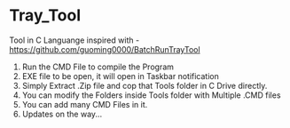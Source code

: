 # Tray_Tool
Tool in C Languange inspired with - https://github.com/guoming0000/BatchRunTrayTool

1. Run the CMD File to compile the Program
2. EXE file to be open, it will open in Taskbar notification
3. Simply Extract .Zip file and cop that Tools folder in C Drive directly.
4. You can modify the Folders inside Tools folder with Multiple .CMD files
5. You can add many CMD Files in it.
6. Updates on the way...
